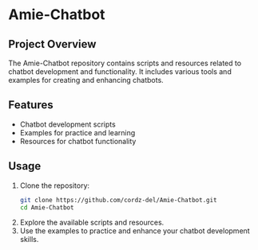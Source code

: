 # Amie-Chatbot

## Project Overview

The Amie-Chatbot repository contains scripts and resources related to chatbot development and functionality. It includes various tools and examples for creating and enhancing chatbots.

## Features

- Chatbot development scripts
- Examples for practice and learning
- Resources for chatbot functionality

## Usage

1. Clone the repository:
   ```bash
   git clone https://github.com/cordz-del/Amie-Chatbot.git
   cd Amie-Chatbot
   ```
2. Explore the available scripts and resources.
3. Use the examples to practice and enhance your chatbot development skills.
